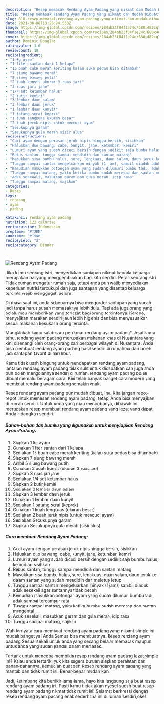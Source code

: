 ```yaml
---
description: "Resep memasak Rendang Ayam Padang yang nikmat dan Mudah Dibuat"
title: "Resep memasak Rendang Ayam Padang yang nikmat dan Mudah Dibuat"
slug: 810-resep-memasak-rendang-ayam-padang-yang-nikmat-dan-mudah-dibuat
date: 2021-06-08T13:26:24.553Z
image: https://img-global.cpcdn.com/recipes/284ab23f84f1e24c/680x482cq70/rendang-ayam-padang-foto-resep-utama.jpg
thumbnail: https://img-global.cpcdn.com/recipes/284ab23f84f1e24c/680x482cq70/rendang-ayam-padang-foto-resep-utama.jpg
cover: https://img-global.cpcdn.com/recipes/284ab23f84f1e24c/680x482cq70/rendang-ayam-padang-foto-resep-utama.jpg
author: Dominic Douglas
ratingvalue: 3.6
reviewcount: 10
recipeingredient:
- "1 kg ayam"
- "1 liter santan dari 1 kelapa"
- "15 buah cabe merah keriting kalau suka pedas bisa ditambah"
- "7 siung bawang merah"
- "5 siung bawang putih"
- "2 buah kunyit ukuran 3 ruas jari"
- "3 ruas jari jahe"
- "1/4 sdt ketumbar halus"
- "2 butir kemiri"
- "3 lembar daun salam"
- "3 lembar daun jeruk"
- "1 lembar daun kunyit"
- "1 batang serai keprek"
- "1 buah lengkuas ukuran besar"
- "2 buah jeruk nipis untuk mencuci ayam"
- "Secukupnya garam"
- "Secukupnya gula merah sisir alus"
recipeinstructions:
- "Cuci ayam dengan perasan jeruk nipis hingga bersih, sisihkan"
- "Haluskan duo bawang, cabe, kunyit, jahe, ketumbar, kemiri"
- "Lumuri ayam yang sudah dicuci bersih dengan sedikit saja bumbu halus, kemudian sisihkan"
- "Rebus santan, tunggu sampai mendidih dan santan matang"
- "Masukkan sisa bumbu halus, sere, lengkuas, daun salam, daun jeruk ke dalam santan yang sudah mendidih dan meletup letup"
- "Tunggu sampai santan mengeluarkan minyak (1 jam), sambil diaduk aduk sesekali agar santannya tidak pecah"
- "Kemudian masukkan potongan ayam yang sudah dilumuri bumbu tadi, aduk sampai tercampur rata"
- "Tunggu sampai matang, yaitu ketika bumbu sudah meresap dan santan mengental"
- "Aduk sesekali, masukkan garam dan gula merah, icip rasa"
- "Tunggu sampai matang, sajikan"
categories:
- Resep
tags:
- rendang
- ayam
- padang

katakunci: rendang ayam padang 
nutrition: 122 calories
recipecuisine: Indonesian
preptime: "PT28M"
cooktime: "PT54M"
recipeyield: "3"
recipecategory: Dinner

---
```



![Rendang Ayam Padang](https://img-global.cpcdn.com/recipes/284ab23f84f1e24c/680x482cq70/rendang-ayam-padang-foto-resep-utama.jpg)

Jika kamu seorang istri, menyediakan santapan nikmat kepada keluarga merupakan hal yang menggembirakan bagi kita sendiri. Peran seorang istri Tidak cuman mengatur rumah saja, tetapi anda pun wajib menyediakan keperluan nutrisi tercukupi dan juga santapan yang disantap keluarga tercinta wajib menggugah selera.

Di masa  saat ini, anda sebenarnya bisa mengorder santapan yang sudah jadi tanpa harus susah memasaknya lebih dulu. Tapi ada juga orang yang selalu mau memberikan yang terlezat bagi orang tercintanya. Karena, menyajikan masakan sendiri jauh lebih higienis dan bisa menyesuaikan sesuai makanan kesukaan orang tercinta. 



Mungkinkah kamu salah satu penikmat rendang ayam padang?. Asal kamu tahu, rendang ayam padang merupakan makanan khas di Nusantara yang kini disenangi oleh orang-orang dari berbagai wilayah di Nusantara. Anda bisa membuat rendang ayam padang hasil sendiri di rumahmu dan boleh jadi santapan favorit di hari libur.

Kamu tidak usah bingung untuk mendapatkan rendang ayam padang, lantaran rendang ayam padang tidak sulit untuk didapatkan dan juga anda pun boleh mengolahnya sendiri di rumah. rendang ayam padang boleh dibuat memalui beragam cara. Kini telah banyak banget cara modern yang membuat rendang ayam padang semakin enak.

Resep rendang ayam padang pun mudah dibuat, lho. Kita jangan repot-repot untuk memesan rendang ayam padang, tetapi Anda bisa menyajikan di rumah sendiri. Untuk Anda yang mau mencobanya, dibawah ini merupakan resep membuat rendang ayam padang yang lezat yang dapat Anda hidangkan sendiri.

<!--inarticleads1-->

##### Bahan-bahan dan bumbu yang digunakan untuk menyiapkan Rendang Ayam Padang:

1. Siapkan 1 kg ayam
1. Gunakan 1 liter santan dari 1 kelapa
1. Sediakan 15 buah cabe merah keriting (kalau suka pedas bisa ditambah)
1. Siapkan 7 siung bawang merah
1. Ambil 5 siung bawang putih
1. Gunakan 2 buah kunyit (ukuran 3 ruas jari)
1. Siapkan 3 ruas jari jahe
1. Sediakan 1/4 sdt ketumbar halus
1. Siapkan 2 butir kemiri
1. Sediakan 3 lembar daun salam
1. Siapkan 3 lembar daun jeruk
1. Gunakan 1 lembar daun kunyit
1. Sediakan 1 batang serai (keprek)
1. Gunakan 1 buah lengkuas (ukuran besar)
1. Sediakan 2 buah jeruk nipis (untuk mencuci ayam)
1. Sediakan Secukupnya garam
1. Siapkan Secukupnya gula merah (sisir alus)




<!--inarticleads2-->

##### Cara membuat Rendang Ayam Padang:

1. Cuci ayam dengan perasan jeruk nipis hingga bersih, sisihkan
1. Haluskan duo bawang, cabe, kunyit, jahe, ketumbar, kemiri
1. Lumuri ayam yang sudah dicuci bersih dengan sedikit saja bumbu halus, kemudian sisihkan
1. Rebus santan, tunggu sampai mendidih dan santan matang
1. Masukkan sisa bumbu halus, sere, lengkuas, daun salam, daun jeruk ke dalam santan yang sudah mendidih dan meletup letup
1. Tunggu sampai santan mengeluarkan minyak (1 jam), sambil diaduk aduk sesekali agar santannya tidak pecah
1. Kemudian masukkan potongan ayam yang sudah dilumuri bumbu tadi, aduk sampai tercampur rata
1. Tunggu sampai matang, yaitu ketika bumbu sudah meresap dan santan mengental
1. Aduk sesekali, masukkan garam dan gula merah, icip rasa
1. Tunggu sampai matang, sajikan




Wah ternyata cara membuat rendang ayam padang yang nikamt simple ini mudah banget ya! Anda Semua bisa membuatnya. Resep rendang ayam padang Sesuai sekali untuk anda yang sedang belajar memasak maupun untuk anda yang sudah pandai dalam memasak.

Tertarik untuk mencoba membikin resep rendang ayam padang lezat simple ini? Kalau anda tertarik, yuk kita segera buruan siapkan peralatan dan bahan-bahannya, kemudian buat deh Resep rendang ayam padang yang mantab dan tidak rumit ini. Benar-benar mudah kan. 

Jadi, ketimbang kita berfikir lama-lama, hayo kita langsung saja buat resep rendang ayam padang ini. Pasti kamu tiidak akan nyesel sudah buat resep rendang ayam padang nikmat tidak rumit ini! Selamat berkreasi dengan resep rendang ayam padang enak sederhana ini di rumah sendiri,oke!.

